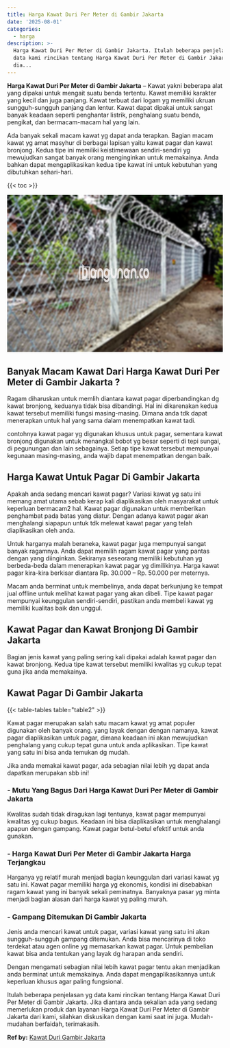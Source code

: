 ```yaml
---
title: Harga Kawat Duri Per Meter di Gambir Jakarta
date: '2025-08-01'
categories:
  - harga
description: >-
  Harga Kawat Duri Per Meter di Gambir Jakarta. Itulah beberapa penjelasan yg
  data kami rincikan tentang Harga Kawat Duri Per Meter di Gambir Jakarta. Jika
  dia...
---
```


**Harga Kawat Duri Per Meter di Gambir Jakarta** – Kawat yakni beberapa alat yang dipakai untuk mengait suatu benda tertentu. Kawat memiliki karakter yang kecil dan juga panjang. Kawat terbuat dari logam yg memiliki ukruan sungguh-sungguh panjang dan lentur. Kawat dapat dipakai untuk sangat banyak keadaan seperti penghantar listrik, penghalang suatu benda, pengikat, dan bermacam-macam hal yang lain.

Ada banyak sekali macam kawat yg dapat anda terapkan. Bagian macam kawat yg amat masyhur di berbagai lapisan yaitu kawat pagar dan kawat bronjong. Kedua tipe ini memiliki keistimewaan sendiri-sendiri yg mewujudkan sangat banyak orang menginginkan untuk memakainya. Anda bahkan dapat mengaplikasikan kedua tipe kawat ini untuk kebutuhan yang dibutuhkan sehari-hari.

{{< toc >}}

![Harga Kawat Duri Per Meter di Gambir Jakarta](/images/jual-kawat-murah33.png)

## Banyak Macam Kawat Dari Harga Kawat Duri Per Meter di Gambir Jakarta ?

Ragam diharuskan untuk memlih diantara kawat pagar diperbandingkan dg kawat bronjong, keduanya tidak bisa dibandingi. Hal ini dikarenakan kedua kawat tersebut memiliki fungsi masing-masing. Dimana anda tdk dapat menerapkan untuk hal yang sama dalam menempatkan kawat tadi.

contohnya kawat pagar yg digunakan khusus untuk pagar, sementara kawat bronjong digunakan untuk menangkal bobot yg besar seperti di tepi sungai, di pegunungan dan lain sebagainya. Setiap tipe kawat tersebut mempunyai kegunaan masing-masing, anda wajib dapat menempatkan dengan baik.

## Harga Kawat Untuk Pagar Di Gambir Jakarta

Apakah anda sedang mencari kawat pagar? Variasi kawat yg satu ini memang amat utama sebab kerap kali diaplikasikan oleh masyarakat untuk keperluan bermacam2 hal. Kawat pagar digunakan untuk memberikan penghambat pada batas yang diatur. Dengan adanya kawat pagar akan menghalangi siapapun untuk tdk melewat kawat pagar yang telah diaplikasikan oleh anda.

Untuk harganya malah beraneka, kawat pagar juga mempunyai sangat banyak ragamnya. Anda dapat memilih ragam kawat pagar yang pantas dengan yang diinginkan. Sekiranya seseorang memiliki kebutuhan yg berbeda-beda dalam menerapkan kawat pagar yg dimilikinya. Harga kawat pagar kira-kira berkisar diantara Rp. 30.000 – Rp. 50.000 per meternya.

Macam anda berminat untuk membelinya, anda dapat berkunjung ke tempat jual offline untuk melihat kawat pagar yang akan dibeli. Tipe kawat pagar mempunyai keunggulan sendiri-sendiri, pastikan anda membeli kawat yg memiliki kualitas baik dan unggul.

## Kawat Pagar dan Kawat Bronjong Di Gambir Jakarta

Bagian jenis kawat yang paling sering kali dipakai adalah kawat pagar dan kawat bronjong. Kedua tipe kawat tersebut memiliki kwalitas yg cukup tepat guna jika anda memakainya.

## Kawat Pagar Di Gambir Jakarta

{{< table-tables table="table2" >}}

Kawat pagar merupakan salah satu macam kawat yg amat populer digunakan oleh banyak orang. yang layak dengan dengan namanya, kawat pagar diaplikasikan untuk pagar, dimana keadaan ini akan mewujudkan penghalang yang cukup tepat guna untuk anda aplikasikan. Tipe kawat yang satu ini bisa anda temukan dg mudah.

Jika anda memakai kawat pagar, ada sebagian nilai lebih yg dapat anda dapatkan merupakan sbb ini!

### \- Mutu Yang Bagus Dari Harga Kawat Duri Per Meter di Gambir Jakarta

Kwalitas sudah tidak diragukan lagi tentunya, kawat pagar mempunyai kwalitas yg cukup bagus. Keadaan ini bisa diaplikasikan untuk menghalangi apapun dengan gampang. Kawat pagar betul-betul efektif untuk anda gunakan.

### \- Harga Kawat Duri Per Meter di Gambir Jakarta Harga Terjangkau

Harganya yg relatif murah menjadi bagian keunggulan dari variasi kawat yg satu ini. Kawat pagar memiliki harga yg ekonomis, kondisi ini disebabkan ragam kawat yang ini banyak sekali peminatnya. Banyaknya pasar yg minta menjadi bagian alasan dari harga kawat yg paling murah.

### \- Gampang Ditemukan Di Gambir Jakarta

Jenis anda mencari kawat untuk pagar, variasi kawat yang satu ini akan sungguh-sungguh gampang ditemukan. Anda bisa mencarinya di toko terdekat atau agen online yg memasarkan kawat pagar. Untuk pembelian kawat bisa anda tentukan yang layak dg harapan anda sendiri.

Dengan mengamati sebagian nilai lebih kawat pagar tentu akan menjadikan anda berminat untuk memakainya. Anda dapat mengaplikasikannya untuk keperluan khusus agar paling fungsional.

Itulah beberapa penjelasan yg data kami rincikan tentang Harga Kawat Duri Per Meter di Gambir Jakarta. Jika diantara anda sekalian ada yang sedang memerlukan produk dan layanan Harga Kawat Duri Per Meter di Gambir Jakarta dari kami, silahkan diskusikan dengan kami saat ini juga. Mudah-mudahan berfaidah, terimakasih.

**Ref by:** [Kawat Duri Gambir Jakarta](https://id.wikipedia.org/wiki/Kawat)

